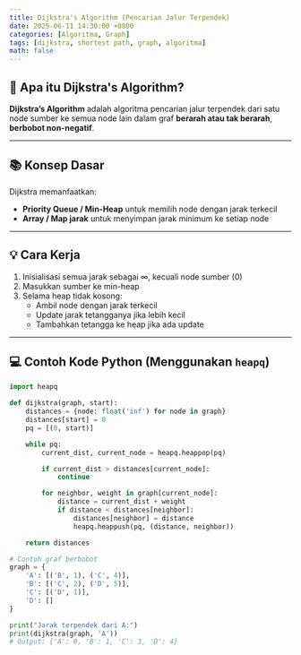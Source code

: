 ```yaml
---
title: Dijkstra's Algorithm (Pencarian Jalur Terpendek)
date: 2025-06-11 14:30:00 +0800
categories: [Algoritma, Graph]
tags: [dijkstra, shortest path, graph, algoritma]
math: false
---
```


## 🚀 Apa itu Dijkstra's Algorithm?

**Dijkstra’s Algorithm** adalah algoritma pencarian jalur terpendek dari satu node sumber ke semua node lain dalam graf **berarah atau tak berarah**, **berbobot non-negatif**.

---

## 📚 Konsep Dasar

Dijkstra memanfaatkan:
- **Priority Queue / Min-Heap** untuk memilih node dengan jarak terkecil
- **Array / Map jarak** untuk menyimpan jarak minimum ke setiap node

---

## 💡 Cara Kerja

1. Inisialisasi semua jarak sebagai ∞, kecuali node sumber (0)
2. Masukkan sumber ke min-heap
3. Selama heap tidak kosong:
   - Ambil node dengan jarak terkecil
   - Update jarak tetangganya jika lebih kecil
   - Tambahkan tetangga ke heap jika ada update

---

## 💻 Contoh Kode Python (Menggunakan `heapq`)

```python
import heapq

def dijkstra(graph, start):
    distances = {node: float('inf') for node in graph}
    distances[start] = 0
    pq = [(0, start)]

    while pq:
        current_dist, current_node = heapq.heappop(pq)

        if current_dist > distances[current_node]:
            continue

        for neighbor, weight in graph[current_node]:
            distance = current_dist + weight
            if distance < distances[neighbor]:
                distances[neighbor] = distance
                heapq.heappush(pq, (distance, neighbor))

    return distances

# Contoh graf berbobot
graph = {
    'A': [('B', 1), ('C', 4)],
    'B': [('C', 2), ('D', 5)],
    'C': [('D', 1)],
    'D': []
}

print("Jarak terpendek dari A:")
print(dijkstra(graph, 'A'))
# Output: {'A': 0, 'B': 1, 'C': 3, 'D': 4}
